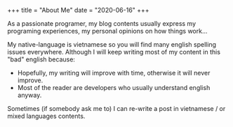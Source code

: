 +++
title = "About Me"
date = "2020-06-16"
+++

As a passionate programer, my blog contents usually express my programing experiences, my personal opinions on how things work...

My native-language is vietnamese so you will find many english spelling issues everywhere. Although I will keep writing most of my content in this "bad" english because:

* Hopefully, my writing will improve with time, otherwise it will never improve.
* Most of the reader are developers who usually understand english anyway.

Sometimes (if somebody ask me to) I can re-write a post in vietnamese / or mixed languages contents.
